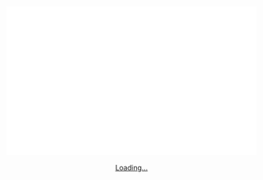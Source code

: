 <div align="center">
	<br>
	<img src="https://github.com/sglazov/sglazov/blob/master/svg.svg" 
	     width="854" 
	     height="300">
	<p><a href="https://sglazov.ru/">Loading...</a></p>
	<br>
</div>
